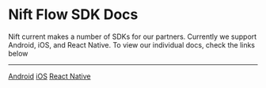 # Nift Flow SDK Docs

Nift current makes a number of SDKs for our partners. Currently we support Android, iOS, and React Native.
To view our individual docs, check the links below

---
[Android](docs/sdk/android.md)
[iOS](docs/sdk/ios.md)
[React Native](docs/sdk/react-native.md)
